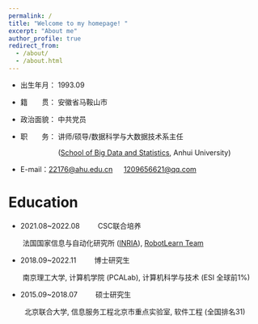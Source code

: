 ```yaml
---
permalink: /
title: "Welcome to my homepage! "
excerpt: "About me"
author_profile: true
redirect_from: 
  - /about/
  - /about.html
---
```


* 出生年月： 1993.09

* 籍&emsp;&emsp;贯： 安徽省马鞍山市

* 政治面貌： 中共党员

* 职&emsp;&emsp;务： 讲师/硕导/数据科学与大数据技术系主任

&emsp;&emsp;&emsp;&emsp;&emsp;&emsp;&emsp;([School of Big Data and Statistics](http://ds.ahu.edu.cn/), Anhui University)

* E-mail：22176@ahu.edu.cn &emsp; 1209656621@qq.com


Education
======

* 2021.08~2022.08 &emsp;&emsp; CSC联合培养

&emsp;&emsp;法国国家信息与自动化研究所
([INRIA](https://baike.baidu.com/item/%E6%B3%95%E5%9B%BD%E5%9B%BD%E5%AE%B6%E4%BF%A1%E6%81%AF%E4%B8%8E%E8%87%AA%E5%8A%A8%E5%8C%96%E7%A0%94%E7%A9%B6%E6%89%80/2912086)),
[RobotLearn Team](http://xavirema.eu/)

* 2018.09~2022.11 &emsp;&emsp; 博士研究生

&emsp;&emsp;南京理工大学, 计算机学院 (PCALab), 计算机科学与技术 (ESI 全球前1%)

* 2015.09~2018.07 &emsp;&emsp; 硕士研究生

&emsp;&emsp; 北京联合大学, 信息服务工程北京市重点实验室, 软件工程 (全国排名31)







